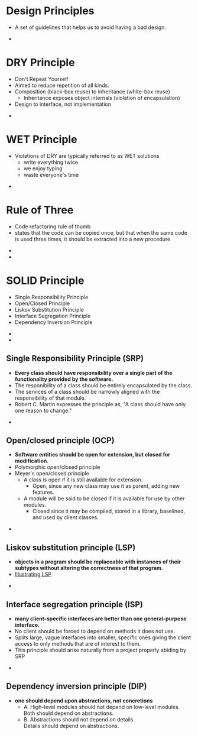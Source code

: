 # Design Principles
* A set of guidelines that helps us to avoid having a bad design.

-
# DRY Principle
* Don't Repeat Yourself
* Aimed to reduce repetition of all kinds.
* Composition (black-box reuse) to inheritance (white-box reuse)
	* Inheritance exposes object internals (violation of encapsulation)
* Design to interface, not implementation

-
# WET Principle
* Violations of DRY are typically referred to as WET solutions
	* write everything twice
	* we enjoy typing
	* waste everyone's time

-
# Rule of Three
* Code refactoring rule of thumb
* states that the code can be copied once, but that when the same code is used three times, it should be extracted into a new procedure



-
-
# SOLID Principle
* Single Responsibility Principle
* Open/Closed Principle
* Liskov Substitution Principle
* Interface Segregation Principle
* Dependency Inversion Principle



-
-
## Single Responsibility Principle (SRP)
* **Every class should have responsibility over a single part of the functionality provided by the software.**
* The responibility of a class should be entirely encapsulated by the class.
* The services of a class should be narrowly aligned with the responsibility of that module.
* Robert C. Martin expresses the principle as, "A class should have only one reason to change."



-
## Open/closed principle (OCP)
* **Software entities should be open for extension, but closed for modification.**
* Polymorphic open/closed principle
* Meyer's open/closed principle
	* A class is open if it is still available for extension.
		* Open, since any new class may use it as parent, adding new features.
	* A module will be said to be closed if it is available for use by other modules.
		* Closed since it may be compiled, stored in a library, baselined, and used by client classes.

-
## Liskov substitution principle (LSP)
* **objects in a program should be replaceable with instances of their subtypes without altering the correctness of that program.**
* [Illustrating LSP](https://stackoverflow.com/questions/56860/what-is-an-example-of-the-liskov-substitution-principle)

-
## Interface segregation principle (ISP)
* **many client-specific interfaces are better than one general-purpose interface.**
* No client should be forced to depend on methods it does not use.
* Splits large, vague interfaces into smaller, specific ones giving the client access to only methods that are of interest to them.
* This principle should arise naturally from a project properly abiding by SRP

-
## Dependency inversion principle (DIP)
* **one should depend upon abstractions, not concretions**
	* A. High-level modules should not depend on low-level modules.<br>Both should depend on abstractions.
	* B. Abstractions should not depend on details.<br>Details should depend on abstractions.

